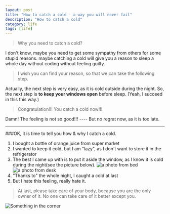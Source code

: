 ```yaml
---
layout: post
title: "How to catch a cold - a way you will never fail"
description: "How to catch a cold"
category: life
tags: [life]
---
```

>Why you need to catch a cold?   

I don't know, maybe you need to get some sympathy from others for some stupid reasons. maybe catching a cold will give you a reason to sleep a whole day without coding without feeling guilty.  

>I wish you can find your reason, so that we can take the following step.  

Actually, the next step is very easy, as it is cold outside during the night. So, the next step is **to keep your windows open** before sleep. (Yeah, I succeed in this this way.) 

>Congratulation!!! You catch a cold now!!! 

Damn! The feeling is not so good!!! ---- But no regrat now, as it is too late.

------
###OK, it is time to tell you how & why I catch a cold.
1. I bought a bottle of orange juice from super market     
2. I wanted to keep it cold, but I am "lazy", as I don't want to store it in the refrigerator    
3. The best I came up with is to put it aside the window, as I know it is cold during the night(see the picture below).
![a photo from bed](http://i.imgur.com/VeWy2Bd.jpg "a photo from bed")
![a photo from desk](http://i.imgur.com/aqEF3V7.jpg "a photo from desk")
4. "Thanks to" the whole night, I caught a cold at last     
5. But I hate this feeling, really hate it.    

>At last, please take care of your body, because you are the only owner of it. No one can take care of it better except you.

![Something in the corner](http://i.imgur.com/Aj9IFvo.png "Something in the corner")
